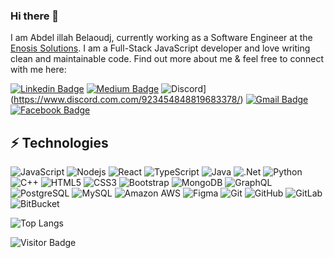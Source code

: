 ### Hi there 👋

I am Abdel illah Belaoudj, currently working as a Software Engineer at the [Enosis Solutions](https://www.enosisbd.com/). I am a Full-Stack JavaScript developer and love writing clean and maintainable code. Find out more about me & feel free to connect with me here:

[![Linkedin Badge](https://img.shields.io/badge/-abdelillahbel-blue?style=flat-square&logo=Linkedin&logoColor=white&link=https://www.linkedin.com/in/abdelillahbel/)](https://www.linkedin.com/in/abdelillahbel/)
[![Medium Badge](https://img.shields.io/badge/abdelillah-bel-12100E?style=flat-square&logo=medium&logoColor=white&link=https://abdelillahbel.medium.com/)](https://abdelillah-bel.medium.com/)
![Discord](https://img.shields.io/badge/Discord-%235865F2.svg?style=for-the-badge&logo=discord&logoColor=white&link=https://www.discord.com.com/923454848819683378/)](https://www.discord.com.com/923454848819683378/)
[![Gmail Badge](https://img.shields.io/badge/-abdelillahbel@proton.me-c14438?style=flat-square&logo=Gmail&logoColor=white&link=mailto:abdelillahbel@proton.me.com)](mailto:abdelillahbel@proton.me)
[![Facebook Badge](https://img.shields.io/badge/abdelillahbel-1877F2?style=flat-square&logo=facebook&logoColor=white&link=https://www.facebook.com/abdelillah1bel/)](https://www.facebook.com/abdelillah1bel/)


## ⚡ Technologies

![JavaScript](https://img.shields.io/badge/-JavaScript-black?style=flat-square&logo=javascript)
![Nodejs](https://img.shields.io/badge/-Nodejs-black?style=flat-square&logo=Node.js)
![React](https://img.shields.io/badge/-React-black?style=flat-square&logo=react)
![TypeScript](https://img.shields.io/badge/-TypeScript-007ACC?style=flat-square&logo=typescript)
![Java](https://img.shields.io/badge/java-%23ED8B00.svg?style=for-the-badge&logo=java&logoColor=white)
![.Net](https://img.shields.io/badge/.NET-5C2D91?style=for-the-badge&logo=.net&logoColor=white)
![Python](https://img.shields.io/badge/-Python-black?style=flat-square&logo=Python)
![C++](https://img.shields.io/badge/-C++-00599C?style=flat-square&logo=c)
![HTML5](https://img.shields.io/badge/-HTML5-E34F26?style=flat-square&logo=html5&logoColor=white)
![CSS3](https://img.shields.io/badge/-CSS3-1572B6?style=flat-square&logo=css3)
![Bootstrap](https://img.shields.io/badge/-Bootstrap-563D7C?style=flat-square&logo=bootstrap)
![MongoDB](https://img.shields.io/badge/-MongoDB-black?style=flat-square&logo=mongodb)
![GraphQL](https://img.shields.io/badge/-GraphQL-E10098?style=flat-square&logo=graphql)
![PostgreSQL](https://img.shields.io/badge/-PostgreSQL-336791?style=flat-square&logo=postgresql)
![MySQL](https://img.shields.io/badge/-MySQL-black?style=flat-square&logo=mysql)
![Amazon AWS](https://img.shields.io/badge/Amazon%20AWS-232F3E?style=flat-square&logo=amazon-aws)
![Figma](https://img.shields.io/badge/figma-%23F24E1E.svg?style=for-the-badge&logo=figma&logoColor=white)
![Git](https://img.shields.io/badge/-Git-black?style=flat-square&logo=git)
![GitHub](https://img.shields.io/badge/-GitHub-181717?style=flat-square&logo=github)
![GitLab](https://img.shields.io/badge/-GitLab-FCA121?style=flat-square&logo=gitlab)
![BitBucket](https://img.shields.io/badge/-BitBucket-darkblue?style=flat-square&logo=bitbucket)

<!-- ![Github Stats](https://github-readme-stats.vercel.app/api?username=abdelillahbel&count_private=true&show_icons=true&include_all_commits=true) -->
![Top Langs](https://github-readme-stats.vercel.app/api/top-langs/?username=ludehsar&hide=TeX&layout=compact)

![Visitor Badge](https://visitor-badge.laobi.icu/badge?page_id=abdelillahbel)
